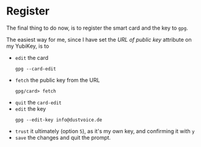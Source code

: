 # Register

The final thing to do now, is to register the smart card and the key to `gpg`.

The easiest way for me, since I have set the _URL of public key_ attribute on my YubiKey, is to
- `edit` the card
    ```bash,nolang,icon=.fa.fa-terminal
    gpg --card-edit
    ```
- `fetch` the public key from the URL
    ```,lang=gpg/card>
    gpg/card> fetch
    ```
- `quit` the `card-edit`
- `edit` the key
    ```bash,nolang,icon=.fa.fa-terminal
    gpg --edit-key info@dustvoice.de
    ```
- `trust` it ultimately (option `5`), as it's my own key, and confirming it with `y`
- `save` the changes and quit the prompt.

